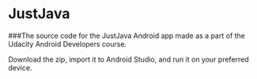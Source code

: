 # JustJava

###The source code for the JustJava Android app made as a part of the Udacity Android Developers course.

Download the zip, import it to Android Studio, and run it on your preferred device.
